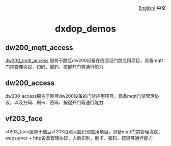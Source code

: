 <p align="right">
    <a href="./README.md">English</a>| <b>中文</b>
</p>

 <h1 align="center">dxdop_demos</h1>

## dw200_mqtt_access

<a href="./dw200_mqtt_access/README_CN.md" target="_blank">dw200_mqtt_access</a> 服务于酷豆dw200设备在线验证门禁应用项目，具备mqtt门禁管理协议，扫码、密码、按键开门等通行能力

## dw200_access

dw200_access服务于酷豆dw200设备的门禁应用项目，具备mqtt门禁管理协议，以及扫码、刷卡、密码、按键开门等通行能力

## vf203_face

vf203_face服务于酷豆vf203设别人脸识别应用项目，具备mqtt门禁管理协议，webserver + http设备管理协议，人脸识别、刷卡、密码、按键等通行能力
